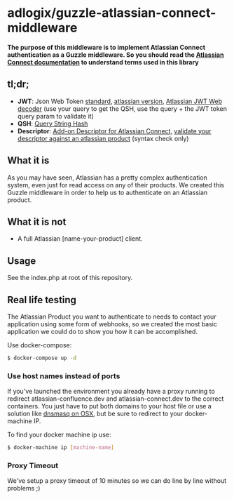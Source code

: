 adlogix/guzzle-atlassian-connect-middleware
===========================================

__The purpose of this middleware is to implement Atlassian Connect authentication as a Guzzle middleware. So you should read the [Atlassian Connect documentation](https://developer.atlassian.com/static/connect/docs/latest/index.html) to understand terms used in this library__

## tl;dr;
* __JWT__: Json Web Token [standard](http://jwt.io/), [atlassian version](https://developer.atlassian.com/static/connect/docs/latest/concepts/understanding-jwt.html), [Atlassian JWT Web decoder](http://jwt-decoder.herokuapp.com/jwt/decode) (use your query to get the QSH, use the query + the JWT token query param to validate it) 
* __QSH__: [Query String Hash](https://developer.atlassian.com/static/connect/docs/latest/concepts/understanding-jwt.html#qsh)
* __Descriptor__: [Add-on Descriptor for Atlassian Connect](https://developer.atlassian.com/static/connect/docs/latest/modules/), [validate your descriptor against an atlassian product](https://atlassian-connect-validator.herokuapp.com/validate) (syntax check only) 

## What it is
As you may have seen, Atlassian has a pretty complex authentication system, even just for read access on any of their products. We created this Guzzle middleware in order to help us to authenticate on an Atlassian product.

## What it is not
* A full Atlassian \[name-your-product\] client.

## Usage

See the index.php at root of this repository.

## Real life testing

The Atlassian Product you want to authenticate to needs to contact your application using some form of webhooks, so we created the most basic application we could do to show you how it can be accomplished.

Use docker-compose:

```bash
$ docker-compose up -d
```


### Use host names instead of ports

If you've launched the environment you already have a proxy running to redirect atlassian-confluence.dev and atlassian-connect.dev to the correct containers.
You just have to put both domains to your host file or use a solution like [dnsmasq on OSX](https://passingcuriosity.com/2013/dnsmasq-dev-osx/), but be sure to redirect to your docker-machine IP.

To find your docker machine ip use:

```bash
$ docker-machine ip [machine-name]
```


### Proxy Timeout

We've setup a proxy timeout of 10 minutes so we can do line by line without problems ;)
